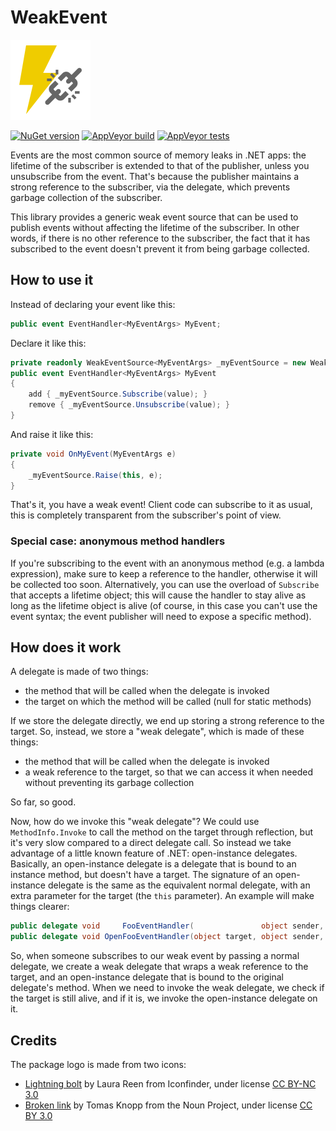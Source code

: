 # WeakEvent

![Logo](assets/weakevent.png)

[![NuGet version](https://img.shields.io/nuget/v/ThomasLevesque.WeakEvent.svg?logo=nuget)](https://www.nuget.org/packages/ThomasLevesque.WeakEvent)
[![AppVeyor build](https://img.shields.io/appveyor/ci/thomaslevesque/weakevent.svg?logo=appveyor)](https://ci.appveyor.com/project/thomaslevesque/weakevent)
[![AppVeyor tests](https://img.shields.io/appveyor/tests/thomaslevesque/weakevent.svg?logo=appveyor)](https://ci.appveyor.com/project/thomaslevesque/weakevent/build/tests)

Events are the most common source of memory leaks in .NET apps: the lifetime of the subscriber is extended to that of the publisher,
unless you unsubscribe from the event. That's because the publisher maintains a strong reference to the subscriber, via the delegate,
which prevents garbage collection of the subscriber.

This library provides a generic weak event source that can be used to publish events without affecting the lifetime of the subscriber.
In other words, if there is no other reference to the subscriber, the fact that it has subscribed to the event doesn't prevent it
from being garbage collected.

## How to use it

Instead of declaring your event like this:

```csharp
public event EventHandler<MyEventArgs> MyEvent;
```

Declare it like this:

```csharp
private readonly WeakEventSource<MyEventArgs> _myEventSource = new WeakEventSource<MyEventArgs>();
public event EventHandler<MyEventArgs> MyEvent
{
    add { _myEventSource.Subscribe(value); }
    remove { _myEventSource.Unsubscribe(value); }
}
```

And raise it like this:

```csharp
private void OnMyEvent(MyEventArgs e)
{
    _myEventSource.Raise(this, e);
}
```

That's it, you have a weak event! Client code can subscribe to it as usual, this is completely transparent from the subscriber's
point of view.

### Special case: anonymous method handlers

If you're subscribing to the event with an anonymous method (e.g. a lambda expression), make sure to keep a reference to the handler, otherwise it will be collected too soon. Alternatively, you can use the overload of `Subscribe` that accepts a lifetime object; this will cause the handler to stay alive as long as the lifetime object is alive (of course, in this case you can't use the event syntax; the event publisher will need to expose a specific method).

## How does it work

A delegate is made of two things:
- the method that will be called when the delegate is invoked
- the target on which the method will be called (null for static methods)

If we store the delegate directly, we end up storing a strong reference to the target. So, instead, we store a "weak delegate",
which is made of these things:
- the method that will be called when the delegate is invoked
- a weak reference to the target, so that we can access it when needed without preventing its garbage collection

So far, so good.

Now, how do we invoke this "weak delegate"? We could use `MethodInfo.Invoke` to call the method on the target through reflection,
but it's very slow compared to a direct delegate call. So instead we take advantage of a little known feature of .NET: open-instance
delegates. Basically, an open-instance delegate is a delegate that is bound to an instance method, but doesn't have a target. The
signature of an open-instance delegate is the same as the equivalent normal delegate, with an extra parameter for the target (the
`this` parameter). An example will make things clearer:

```csharp
public delegate void     FooEventHandler(               object sender, FooEventArgs e);
public delegate void OpenFooEventHandler(object target, object sender, FooEventArgs e);
```

So, when someone subscribes to our weak event by passing a normal delegate, we create a weak delegate that wraps a weak reference to
the target, and an open-instance delegate that is bound to the original delegate's method. When we need to invoke the weak delegate,
we check if the target is still alive, and if it is, we invoke the open-instance delegate on it.

## Credits

The package logo is made from two icons:
- [Lightning bolt](https://www.iconfinder.com/icons/2682840) by Laura Reen from Iconfinder, under license [CC BY-NC 3.0](https://creativecommons.org/licenses/by-nc/3.0/)
- [Broken link](https://thenounproject.com/term/broken-link/900264/) by Tomas Knopp from the Noun Project, under license [CC BY 3.0](https://creativecommons.org/licenses/by/3.0/)
